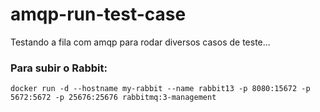 # amqp-run-test-case

Testando a fila com amqp para rodar diversos casos de teste...

### Para subir o Rabbit:
```
docker run -d --hostname my-rabbit --name rabbit13 -p 8080:15672 -p 5672:5672 -p 25676:25676 rabbitmq:3-management
```